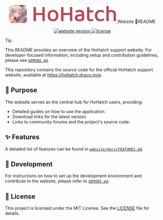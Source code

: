 <p align="center">
  <a href="https://hohatch.draco.moe" target="_blank">
    <img alt="HoHatch" src="https://raw.githubusercontent.com/dracoboost/hohatch/refs/heads/master/images/hohatch-logo.png" height="60">
  </a>
  <span>Website 🐤README</span>

  <p align="center">
    <a href="https://github.com/dracoboost/hohatch/releases">
      <img alt="website version" src="https://img.shields.io/badge/website%20version-1.0.5-lightgrey">
    </a>
    <a href="https://github.com/dracoboost/hohatch/blob/master/LICENSE">
      <img alt="license" src="https://img.shields.io/badge/license-MIT-lightgrey.svg">
    </a>
  </p>
</p>

> [!TIP]
> This README provides an overview of the HoHatch support website. For developer-focused information, including setup and contribution guidelines, please see [`GEMINI.md`](GEMINI.md).

This repository contains the source code for the official HoHatch support website, available at <https://hohatch.draco.moe>.

## 🎯 Purpose

The website serves as the central hub for HoHatch users, providing:

- Detailed guides on how to use the application.
- Download links for the latest version.
- Links to community forums and the project's source code.

## ✨ Features

A detailed list of features can be found in [`website/docs/FEATURES.md`](docs/FEATURES.md).

## 🚀 Development

For instructions on how to set up the development environment and contribute to the website, please refer to [`GEMINI.md`](GEMINI.md).

## 📜 License

This project is licensed under the MIT License. See the [LICENSE](../LICENSE) file for details.
